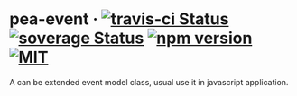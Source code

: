 # pea-event &middot; [![travis-ci Status](https://travis-ci.org/pea3nut/pea-event.svg?branch=master)](https://www.travis-ci.org/pea3nut/pea-event) [![soverage Status](https://coveralls.io/repos/github/pea3nut/pea-event/badge.svg?branch=master)](https://coveralls.io/github/pea3nut/pea-event?branch=master) [![npm version](https://img.shields.io/npm/v/pea-event.svg?style=flat)](https://www.npmjs.com/package/pea-event) [![MIT](https://img.shields.io/dub/l/vibe-d.svg)](LICENSE)

A can be extended event model class, usual use it in javascript application.
